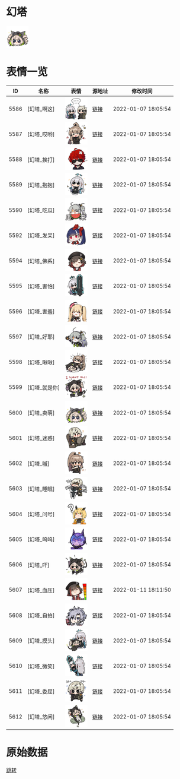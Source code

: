 # 幻塔

<img src="./cover.png" height="60" alt="cover" />

# 表情一览

|ID|名称|表情|源地址|修改时间|
|----|----|----|----|----|
|5586|[幻塔_啊这]|<img src="./pic/005586_%5B幻塔_啊这%5D.png" height="60" alt="啊这"/>|[链接](http://i0.hdslb.com/bfs/emote/ec03784f244abb3332d1d74b92c8bb87df2a6a53.png)|2022-01-07 18:05:54|
|5587|[幻塔_哎哟]|<img src="./pic/005587_%5B幻塔_哎哟%5D.png" height="60" alt="哎哟"/>|[链接](http://i0.hdslb.com/bfs/emote/cd3d0e12db5ebfb544c6b4ae632bd24a3f757c92.png)|2022-01-07 18:05:54|
|5588|[幻塔_挨打]|<img src="./pic/005588_%5B幻塔_挨打%5D.png" height="60" alt="挨打"/>|[链接](http://i0.hdslb.com/bfs/emote/4ab9a389fc15bde48bd47da0f86362731c57e50c.png)|2022-01-07 18:05:54|
|5589|[幻塔_抱抱]|<img src="./pic/005589_%5B幻塔_抱抱%5D.png" height="60" alt="抱抱"/>|[链接](http://i0.hdslb.com/bfs/emote/4c39130204162e3d57d9a78b07e0da18df009f25.png)|2022-01-07 18:05:54|
|5590|[幻塔_吃瓜]|<img src="./pic/005590_%5B幻塔_吃瓜%5D.png" height="60" alt="吃瓜"/>|[链接](http://i0.hdslb.com/bfs/emote/eb924fbf19c5d8fc0813826f3997a243026f93e5.png)|2022-01-07 18:05:54|
|5592|[幻塔_发呆]|<img src="./pic/005592_%5B幻塔_发呆%5D.png" height="60" alt="发呆"/>|[链接](http://i0.hdslb.com/bfs/emote/11a15a275b89d7ad84a56c9bba267b27eb5b1b97.png)|2022-01-07 18:05:54|
|5594|[幻塔_佛系]|<img src="./pic/005594_%5B幻塔_佛系%5D.png" height="60" alt="佛系"/>|[链接](http://i0.hdslb.com/bfs/emote/33c3bcb91d128b167aa749c1a01914e3a1113582.png)|2022-01-07 18:05:54|
|5595|[幻塔_害怕]|<img src="./pic/005595_%5B幻塔_害怕%5D.png" height="60" alt="害怕"/>|[链接](http://i0.hdslb.com/bfs/emote/f9aa13c426eba6d6067e2f3e5eee839405db1c99.png)|2022-01-07 18:05:54|
|5596|[幻塔_害羞]|<img src="./pic/005596_%5B幻塔_害羞%5D.png" height="60" alt="害羞"/>|[链接](http://i0.hdslb.com/bfs/emote/7868841b13f2067418c34becd73fde4be8a8bdfe.png)|2022-01-07 18:05:54|
|5597|[幻塔_好耶]|<img src="./pic/005597_%5B幻塔_好耶%5D.png" height="60" alt="好耶"/>|[链接](http://i0.hdslb.com/bfs/emote/1f99ad04c76059c39280680ee0b711db7775d805.png)|2022-01-07 18:05:54|
|5598|[幻塔_啾啾]|<img src="./pic/005598_%5B幻塔_啾啾%5D.png" height="60" alt="啾啾"/>|[链接](http://i0.hdslb.com/bfs/emote/909e122fd5ead861259a92c5c27d55dd9e5cc629.png)|2022-01-07 18:05:54|
|5599|[幻塔_就是你]|<img src="./pic/005599_%5B幻塔_就是你%5D.png" height="60" alt="就是你"/>|[链接](http://i0.hdslb.com/bfs/emote/a857a89e33f495dc66f40297e0cdc3949ab73e70.png)|2022-01-07 18:05:54|
|5600|[幻塔_卖萌]|<img src="./pic/005600_%5B幻塔_卖萌%5D.png" height="60" alt="卖萌"/>|[链接](http://i0.hdslb.com/bfs/emote/987083529c70534b6e0f4586e508538060f441c1.png)|2022-01-07 18:05:54|
|5601|[幻塔_迷惑]|<img src="./pic/005601_%5B幻塔_迷惑%5D.png" height="60" alt="迷惑"/>|[链接](http://i0.hdslb.com/bfs/emote/4ca3814bf07e5fde2c2070e18a47878b35e85004.png)|2022-01-07 18:05:54|
|5602|[幻塔_嘁]|<img src="./pic/005602_%5B幻塔_嘁%5D.png" height="60" alt="嘁"/>|[链接](http://i0.hdslb.com/bfs/emote/62c03f39bc6bf8771c462d0fd1fe6250735510b1.png)|2022-01-07 18:05:54|
|5603|[幻塔_睡眠]|<img src="./pic/005603_%5B幻塔_睡眠%5D.png" height="60" alt="睡眠"/>|[链接](http://i0.hdslb.com/bfs/emote/bead7df07eb518de1897b0acfb5ae1f17e0ba88a.png)|2022-01-07 18:05:54|
|5604|[幻塔_问号]|<img src="./pic/005604_%5B幻塔_问号%5D.png" height="60" alt="问号"/>|[链接](http://i0.hdslb.com/bfs/emote/23faf71dc30d105946cdc06414e789c4cbd1d0d3.png)|2022-01-07 18:05:54|
|5605|[幻塔_呜呜]|<img src="./pic/005605_%5B幻塔_呜呜%5D.png" height="60" alt="呜呜"/>|[链接](http://i0.hdslb.com/bfs/emote/a5835795aa54c4d8452165bcd8168c1e9d965714.png)|2022-01-07 18:05:54|
|5606|[幻塔_吓]|<img src="./pic/005606_%5B幻塔_吓%5D.png" height="60" alt="吓"/>|[链接](http://i0.hdslb.com/bfs/emote/a81840cb384867bae9b3359f19cb88fabc91146d.png)|2022-01-07 18:05:54|
|5607|[幻塔_血压]|<img src="./pic/005607_%5B幻塔_血压%5D.png" height="60" alt="血压"/>|[链接](http://i0.hdslb.com/bfs/emote/404d9352aa51796da64610983f4df0abf2af0d79.png)|2022-01-11 18:11:50|
|5608|[幻塔_自拍]|<img src="./pic/005608_%5B幻塔_自拍%5D.png" height="60" alt="自拍"/>|[链接](http://i0.hdslb.com/bfs/emote/490729bbb25afee95a82dc4daeabb697feff1038.png)|2022-01-07 18:05:54|
|5609|[幻塔_摸头]|<img src="./pic/005609_%5B幻塔_摸头%5D.png" height="60" alt="摸头"/>|[链接](http://i0.hdslb.com/bfs/emote/8d93f77afb106253342d88eae0f7115d6b10da35.png)|2022-01-07 18:05:54|
|5610|[幻塔_微笑]|<img src="./pic/005610_%5B幻塔_微笑%5D.png" height="60" alt="微笑"/>|[链接](http://i0.hdslb.com/bfs/emote/53edb69e33bed639192abc7b7a968cc67afe2bb4.png)|2022-01-07 18:05:54|
|5611|[幻塔_委屈]|<img src="./pic/005611_%5B幻塔_委屈%5D.png" height="60" alt="委屈"/>|[链接](http://i0.hdslb.com/bfs/emote/68c138205ab03ce9b9716dc74e2076ed16935658.png)|2022-01-07 18:05:54|
|5612|[幻塔_悠闲]|<img src="./pic/005612_%5B幻塔_悠闲%5D.png" height="60" alt="悠闲"/>|[链接](http://i0.hdslb.com/bfs/emote/1cb22a37a2137c94fd8c9261b8a9e1fcbfded8b2.png)|2022-01-07 18:05:54|

# 原始数据

[跳转](./raw.json)

